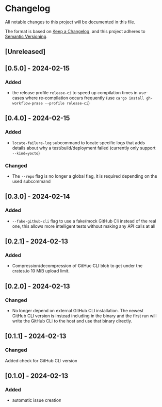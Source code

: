 # Changelog

All notable changes to this project will be documented in this file.

The format is based on [Keep a Changelog](https://keepachangelog.com/en/1.1.0/),
and this project adheres to [Semantic Versioning](https://semver.org/spec/v2.0.0.html).

## [Unreleased]

## [0.5.0] - 2024-02-15

### Added
- the release profile `release-ci` to speed up compilation times in use-cases where re-compilation occurs frequently (use `cargo install gh-workflow-prase --profile release-ci`)

## [0.4.0] - 2024-02-15

### Added
- `locate-failure-log` subcommand to locate specific logs that adds details about why a test/build/deployment failed (currently only support `--kind=yocto`)

### Changed
- The `--repo` flag is no longer a global flag, it is required depending on the used subcommand

## [0.3.0] - 2024-02-14

### Added
- `--fake-github-cli` flag to use a fake/mock GitHub Cli instead of the real one, this allows more intelligent tests without making any API calls at all

## [0.2.1] - 2024-02-13

### Added
- Compression/decompression of GitHuc CLI blob to get under the crates.io 10 MiB upload limit.

## [0.2.0] - 2024-02-13

### Changed
- No longer depend on external GitHub CLI installation. The newest GitHub CLI version is instead including in the binary and the first run will write the GitHub CLI to the host and use that binary directly.

## [0.1.1] - 2024-02-13

### Changed

Added check for GitHub CLI version

## [0.1.0] - 2024-02-13

### Added

- automatic issue creation